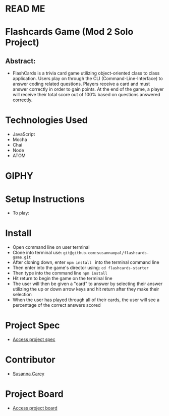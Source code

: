 # READ ME

# Flashcards Game (Mod 2 Solo Project)

## Abstract:
- FlashCards is a trivia card game utilizing object-oriented class to class application. Users play on through the CLI (Command-Line-Interface) to answer coding related questions. Players receive a card and must answer correctly in order to gain points. At the end of the game, a player will receive their total score out of 100% based on questions answered correctly.

# Technologies Used
- JavaScript
- Mocha
- Chai
- Node
- ATOM

# GIPHY


# Setup Instructions
* To play:

# Install
- Open command line on user terminal
- Clone into terminal use: `` git@github.com:susannaopal/flashcards-game.git ``
- After cloning down, enter ``npm install `` into the terminal command line
- Then enter into the game's director using: ``cd flashcards-starter ``
- Then type into the command line `` npm install ``
- Hit return to begin the game on the terminal line
- The user will then be given a "card" to answer by selecting their answer utilizing the up or down arrow keys and hit return after they make their selection
- When the user has played through all of their cards, the user will see a percentage of the correct answers scored  

# Project Spec
- [Access project spec](https://frontend.turing.edu/projects/flash-cards.html)

# Contributor
- [Susanna Carey](https://github.com/susannaopal)

# Project Board
- [Access project board](https://github.com/susannaopal/flashcards-game/projects/1)
